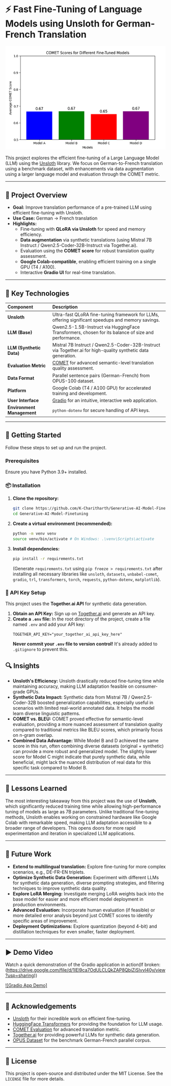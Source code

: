 # ⚡ Fast Fine-Tuning of Language Models using Unsloth for German-French Translation

![COMET Scores Comparison](/comet_comparision.png)

This project explores the efficient fine-tuning of a Large Language Model (LLM) using the [Unsloth](https://github.com/unslothai/unsloth) library. We focus on German-to-French translation using a benchmark dataset, with enhancements via data augmentation using a larger language model and evaluation through the COMET metric.

---

## 📌 Project Overview

-   **Goal:** Improve translation performance of a pre-trained LLM using efficient fine-tuning with Unsloth.
-   **Use Case:** German → French translation
-   **Highlights:**
    -   Fine-tuning with **QLoRA via Unsloth** for speed and memory efficiency.
    -   **Data augmentation** via synthetic translations (using Mistral 7B Instruct / Qwen2.5-Coder-32B-Instruct via Together.ai).
    -   Evaluation using the **COMET score** for robust translation quality assessment.
    -   **Google Colab-compatible**, enabling efficient training on a single GPU (T4 / A100).
    -   Interactive **Gradio UI** for real-time translation.

---

## 🧠 Key Technologies

| Component | Description |
| :---------------------- | :------------------------------------------------------------------------------------------------------ |
| **Unsloth** | Ultra-fast QLoRA fine-tuning framework for LLMs, offering significant speedups and memory savings. |
| **LLM (Base)** | Qwen2.5-1.5B-Instruct via HuggingFace Transformers, chosen for its balance of size and performance. |
| **LLM (Synthetic Data)** | Mistral 7B Instruct / Qwen2.5-Coder-32B-Instruct via Together.ai for high-quality synthetic data generation. |
| **Evaluation Metric** | [COMET](https://unbabel.github.io/COMET/) for advanced semantic-level translation quality assessment. |
| **Data Format** | Parallel sentence pairs (German-French) from OPUS-100 dataset. |
| **Platform** | Google Colab (T4 / A100 GPU) for accelerated training and development. |
| **User Interface** | [Gradio](https://www.gradio.app/) for an intuitive, interactive web application. |
| **Environment Management** | `python-dotenv` for secure handling of API keys. |

---

## 🚀 Getting Started

Follow these steps to set up and run the project.

### Prerequisites

Ensure you have Python 3.9+ installed.

### 📦 Installation

1.  **Clone the repository:**
    ```bash
    git clone https://github.com/K-Charitharth/Generative-AI-Model-Finetuning.git
    cd Generative-AI-Model-Finetuning
    ```

2.  **Create a virtual environment (recommended):**
    ```bash
    python -m venv venv
    source venv/bin/activate # On Windows: .\venv\Scripts\activate
    ```

3.  **Install dependencies:**
    ```bash
    pip install -r requirements.txt
    ```
    (Generate `requirements.txt` using `pip freeze > requirements.txt` after installing all necessary libraries like `unsloth`, `datasets`, `unbabel-comet`, `gradio`, `trl`, `transformers`, `torch`, `requests`, `python-dotenv`, `matplotlib`).

### 🔑 API Key Setup

This project uses the **Together.ai API** for synthetic data generation.

1.  **Obtain an API Key:** Sign up on [Together.ai](https://www.together.ai/) and generate an API key.
2.  **Create a `.env` file:** In the root directory of the project, create a file named `.env` and add your API key:
    ```
    TOGETHER_API_KEY="your_together_ai_api_key_here"
    ```
    **Never commit your `.env` file to version control!** It's already added to `.gitignore` to prevent this.

## 🔍 Insights

* **Unsloth's Efficiency:** Unsloth drastically reduced fine-tuning time while maintaining accuracy, making LLM adaptation feasible on consumer-grade GPUs.
* **Synthetic Data Impact:** Synthetic data from Mistral 7B / Qwen2.5-Coder-32B boosted generalization capabilities, especially useful in scenarios with limited real-world annotated data. It helps the model learn diverse linguistic patterns.
* **COMET vs. BLEU:** COMET proved effective for semantic-level evaluation, providing a more nuanced assessment of translation quality compared to traditional metrics like BLEU scores, which primarily focus on n-gram overlap.
* **Combined Data Advantage:** While Model B and D achieved the same score in this run, often combining diverse datasets (original + synthetic) can provide a more robust and generalized model. The slightly lower score for Model C might indicate that purely synthetic data, while beneficial, might lack the nuanced distribution of real data for this specific task compared to Model B.

---

## 🧠 Lessons Learned

The most interesting takeaway from this project was the use of **Unsloth**, which significantly reduced training time while allowing high-performance tuning of models as large as 7B parameters. Unlike traditional fine-tuning methods, Unsloth enables working on constrained hardware like Google Colab with remarkable speed, making LLM adaptation accessible to a broader range of developers. This opens doors for more rapid experimentation and iteration in specialized LLM applications.

---

## 📌 Future Work

* **Extend to multilingual translation:** Explore fine-tuning for more complex scenarios, e.g., DE-FR-EN triplets.
* **Optimize Synthetic Data Generation:** Experiment with different LLMs for synthetic data generation, diverse prompting strategies, and filtering techniques to improve synthetic data quality.
* **Explore LoRA Merging:** Investigate merging LoRA weights back into the base model for easier and more efficient model deployment in production environments.
* **Advanced Evaluation:** Incorporate human evaluation (if feasible) or more detailed error analysis beyond just COMET scores to identify specific areas of improvement.
* **Deployment Optimizations:** Explore quantization (beyond 4-bit) and distillation techniques for even smaller, faster deployment.

---

## ▶️ Demo Video

Watch a quick demonstration of the Gradio application in action(If broken: (https://drive.google.com/file/d/1IEl9ca7OdULCLQkZAP8QbiZiSIvvI40y/view?usp=sharing))

[![Gradio App Demo]](/portfolio_interface.mp4)

---

## 🤝 Acknowledgements

* [Unsloth](https://github.com/unslothai/unsloth) for their incredible work on efficient fine-tuning.
* [HuggingFace Transformers](https://huggingface.co/docs/transformers/index) for providing the foundation for LLM usage.
* [COMET Evaluation](https://unbabel.github.io/COMET/) for advanced translation metric.
* [Together.ai](https://www.together.ai/) for providing powerful LLMs for synthetic data generation.
* [OPUS Dataset](https://opus.nlpl.eu/) for the benchmark German-French parallel corpus.

---

## 📜 License

This project is open-source and distributed under the MIT License. See the `LICENSE` file for more details.
